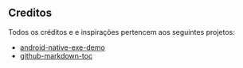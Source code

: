 ## Creditos

Todos os créditos e e inspirações pertencem aos seguintes projetos:
* [android-native-exe-demo](https://github.com/gimite/android-native-exe-demo)
* [github-markdown-toc](https://github.com/ekalinin/github-markdown-toc)
